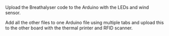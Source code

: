 Upload the Breathalyser code to the Arduino with the LEDs and wind sensor.

Add all the other files to one Arduino file using multiple tabs and upload this to the other board with the thermal printer and RFID scanner.

